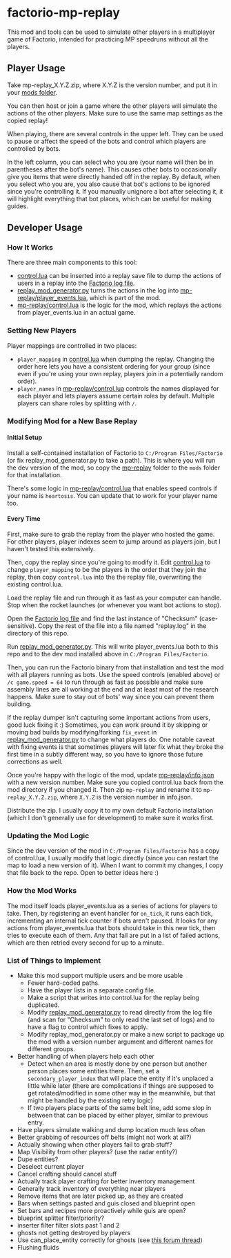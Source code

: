 

# factorio-mp-replay

This mod and tools can be used to simulate other players in a multiplayer game of Factorio,
intended for practicing MP speedruns without all the players.

## Player Usage


Take mp-replay_X.Y.Z.zip, where X.Y.Z is the version number, and put it in your
[mods folder](https://wiki.factorio.com/index.php?title=Application_directory).

You can then host or join a game where the other players will simulate the actions
of the other players. Make sure to use the same map settings as the copied replay!

When playing, there are several controls in the upper left. They can be used to
pause or affect the speed of the bots and control which players are controlled by bots.

In the left column, you can select who you are (your name will then be in parentheses
after the bot's name). This causes other bots to occasionally give you items that were
directly handed off in the replay. By default, when you select who you are, you also
cause that bot's actions to be ignored since you're controlling it. If you manually
unignore a bot after selecting it, it will highlight everything that bot places, which
can be useful for making guides.

## Developer Usage

### How It Works
There are three main components to this tool:

- [control.lua](./control.lua) can be inserted into a replay save file to dump the actions
  of users in a replay into the [Factorio log file](https://wiki.factorio.com/Log_file).
- [replay_mod_generator.py](./replay_mod_generator.py) turns the actions in the log into
  [mp-replay/player_events.lua](./mp-replay/player_events.lua), which is part of the mod.
- [mp-replay/control.lua](./mp-replay/control.lua) is the logic for the mod, which replays
  the actions from player_events.lua in an actual game.

  
### Setting New Players

Player mappings are controlled in two places:
- `player_mapping` in [control.lua](./control.lua) when dumping the replay. Changing the
  order here lets you have a consistent ordering for your group (since even if you're using
  your own replay, players join in a potentially random order).
- `player_names` in [mp-replay/control.lua](./mp-replay/control.lua) controls the names
  displayed for each player and lets players assume certain roles by default. Multiple players
  can share roles by splitting with `/`.

### Modifying Mod for a New Base Replay

#### Initial Setup

Install a self-contained installation of Factorio to `C:/Program Files/Factorio` (or fix
replay_mod_generator.py to take a path). This is where you will run the dev version of the
mod, so copy the [mp-replay](./mp-replay) folder to the `mods` folder for that installation.

There's some logic in [mp-replay/control.lua](mp-replay/control.lua) that enables speed
controls if your name is `heartosis`. You can update that to work for your player name too.

#### Every Time

First, make sure to grab the replay from the player who hosted the game. For other players,
player indexes seem to jump around as players join, but I haven't tested this extensively.

Then, copy the replay since you're going to modify it. Edit [control.lua](./control.lua)
to change `player_mapping` to be the players in the order that they join the replay, then
copy `control.lua` into the the replay file, overwriting the existing control.lua.

Load the replay file and run through it as fast as your computer can handle. Stop when the
rocket launches (or whenever you want bot actions to stop).

Open the [Factorio log file](https://wiki.factorio.com/Log_file) and find the last instance
of "Checksum" (case-sensitive). Copy the rest of the file into a file named "replay.log" in
the directory of this repo.

Run [replay_mod_generator.py](./replay_mod_generator.py). This will write player_events.lua
both to this repo and to the dev mod installed above in `C:/Program Files/Factorio`.

Then, you can run the Factorio binary from that installation and test the mod with all
players running as bots. Use the speed controls (enabled above) or `/c game.speed = 64`
to run through as fast as possible and make sure assembly lines are all working at the
end and at least most of the research happens. Make sure to stay out of bots' way since
you can prevent them building.

If the replay dumper isn't capturing some important actions from users, good luck
fixing it :) Sometimes, you can work around it by skipping or moving bad builds 
by modifying/forking `fix_event` in
[replay_mod_generator.py](./replay_mod_generator.py) to change what players do.
One notable caveat with fixing events is that sometimes players will later fix
what they broke the first time in a subtly different way, so you have to ignore
those future corrections as well.

Once you're happy with the logic of the mod, update
[mp-replay/info.json](./mp-replay/info.json) with a new version number. Make sure you
copied control.lua back from the mod directory if you changed it. Then zip `mp-replay`
and rename it to `mp-replay_X.Y.Z.zip`, where `X.Y.Z` is the version number in
info.json.

Distribute the zip. I usually copy it to my own default Factorio installation
(which I don't generally use for development) to make sure it works first.

### Updating the Mod Logic

Since the dev version of the mod in `C:/Program Files/Factorio` has a copy of control.lua,
I usually modify that logic directly (since you can restart the map to load a new version
of it). When I want to commit my changes, I copy that file back to the repo. Open to better
ideas here :)

### How the Mod Works

The mod itself loads player_events.lua as a series of actions for players to take. Then,
by registering an event handler for `on_tick`, it runs each tick, incrementing an internal
tick counter if bots aren't paused. It looks for any actions from player_events.lua that
bots should take in this new tick, then tries to execute each of them. Any that fail
are put in a list of failed actions, which are then retried every second for up to a
minute.

### List of Things to Implement
- Make this mod support multiple users and be more usable
  - Fewer hard-coded paths.
  - Have the player lists in a separate config file.
  - Make a script that writes into control.lua for the replay being duplicated.
  - Modify [replay_mod_generator.py](./replay_mod_generator.py) to read directly from the
    log file (and scan for "Checksum" to only read the last set of logs) and to have a flag
    to control which fixes to apply.
  - Modify replay_mod_generator.py or make a new script to package up the mod with a
    version number argument and different names for different groups.
- Better handling of when players help each other
  - Detect when an area is mostly done by one person but another person places some entities
    there. Then, set a `secondary_player_index` that will place the entity if it's unplaced
    a little while later (there are complications if things are supposed to get
    rotated/modified in some other way in the meanwhile, but that might be handled by
    the existing retry logic)
  - If two players place parts of the same belt line, add some slop in between that can be
    placed by either player, similar to previous entry.
- Have players simulate walking and dump location much less often
- Better grabbing of resources off belts (might not work at all?)
- Actually showing when other players fail to grab stuff?
- Map Visibility from other players? (use the radar entity?)
- Dupe entities?
- Deselect current player
- Cancel crafting should cancel stuff
- Actually track player crafting for better inventory management
- Generally track inventory of everything near players
- Remove items that are later picked up, as they are created
- Bars when settings pasted and guis closed and blueprint open
- Set bars and recipes more proactively while guis are open?
- blueprint splitter filter/priority?
- inserter filter filter slots past 1 and 2
- ghosts not getting destroyed by players
- Use can_place_entity correctly for ghosts (see [this forum thread](https://forums.factorio.com/viewtopic.php?f=25&t=103617))
- Flushing fluids